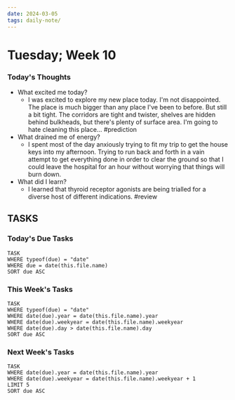 ```yaml
---
date: 2024-03-05
tags: daily-note/
---
```


#  Tuesday; Week  10



### Today's Thoughts

- What excited me today?
	- I was excited to explore my new place today. I'm not disappointed. The place is much bigger than any place I've been to before. But still a bit tight. The corridors are tight and twister, shelves are hidden behind bulkheads, but there's plenty of surface area. I'm going to hate cleaning this place... #prediction
- What drained me of energy?
	- I spent most of the day anxiously trying to fit my trip to get the house keys into my afternoon. Trying to run back and forth in a vain attempt to get everything done in order to clear the ground so that I could leave the hospital for an hour without worrying that things will burn down. 
- What did I learn?
	- I learned that thyroid receptor agonists are being trialled for a diverse host of different indications. #review 

## TASKS



### Today's Due Tasks
```dataview
TASK 
WHERE typeof(due) = "date"
WHERE due = date(this.file.name)
SORT due ASC
```

### This Week's Tasks
```dataview
TASK 
WHERE typeof(due) = "date"
WHERE date(due).year = date(this.file.name).year
WHERE date(due).weekyear = date(this.file.name).weekyear
WHERE date(due).day > date(this.file.name).day
SORT due ASC
```

### Next Week's Tasks
```dataview
TASK 
WHERE date(due).year = date(this.file.name).year
WHERE date(due).weekyear = date(this.file.name).weekyear + 1
LIMIT 5
SORT due ASC
```